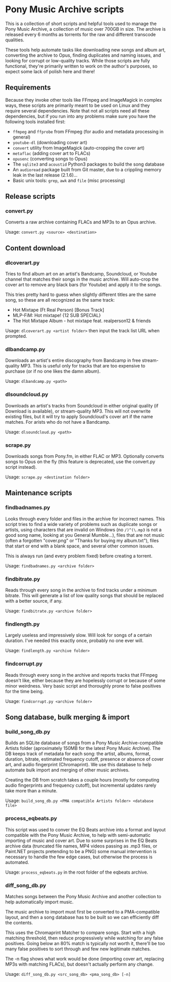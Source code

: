 # Pony Music Archive scripts

This is a collection of short scripts and helpful tools used to manage the Pony Music Archive, a collection of music over 700GB in size.
The archive is released every 6 months as torrents for the raw and different transcode qualities.

These tools help automate tasks like downloading new songs and album art, converting the archive to Opus, finding duplicates and naming issues, and looking for corrupt or low-quality tracks.
While those scripts are fully functional, they're primarily written to work on the author's purposes, so expect some lack of polish here and there!

## Requirements

Because they invoke other tools like FFmpeg and ImageMagick in complex ways, these scripts are primarily meant to be used on Linux and they require several dependencies.
Note that not all scripts need all these dependencies, but if you run into any problems make sure you have the following tools installed first:

- `ffmpeg` and `ffprobe` from FFmpeg (for audio and metadata processing in general)
- `youtube-dl` (downloading cover art)
- `convert` utility from ImageMagick (auto-cropping the cover art)
- `metaflac` (adding cover art to FLACs)
- `opusenc` (converting songs to Opus)
- The `sqlite3` and `acoustid` Python3 packages to build the song database
- An `audioread` package built from Git master, due to a crippling memory leak in the last release (2.1.6)...
- Basic unix tools: `grep`, `awk` and `file` (misc processing)

## Release scripts

### convert.py

Converts a raw archive containing FLACs and MP3s to an Opus archive.

Usage: `convert.py <source> <destination>`

## Content download

### dlcoverart.py

Tries to find album art on an artist's Bandcamp, Soundcloud, or Youtube channel that matches their songs in the music archive.
Will auto-crop the cover art to remove any black bars (for Youtube) and apply it to the songs.

This tries pretty hard to guess when slightly different titles are the same song, so these are all recognized as the same track:
- Hot Mixtape (Ft Real Person) [Bonus Track]
- MLP-FiM: Hot mixtape! {12 SUB SPECIAL}
- The Hot Mixtape Album - hot mixtape feat. realperson12 & friends

Usage: `dlcoverart.py <artist folder>` then input the track list URL when prompted.

### dlbandcamp.py

Downloads an artist's entire discography from Bandcamp in free stream-quality MP3.
This is useful only for tracks that are too expensive to purchase (or if no one likes the damn album).

Usage: `dlbandcamp.py <path>`

### dlsoundcloud.py

Downloads an artist's tracks from Soundcloud in either original quality (if Download is available), or stream-quality MP3.
This will not overwrite existing files, but it will try to apply Soundcloud's cover art if the name matches.
For arists who do not have a Bandcamp.

Usage: `dlsoundcloud.py <path>`

### scrape.py

Downloads songs from Pony.fm, in either FLAC or MP3.
Optionally converts songs to Opus on the fly (this feature is deprecated, use the convert.py script instead).

Usage: `scrape.py <destination folder>`

## Maintenance scripts

### findbadnames.py

Looks through every folder and files in the archive for incorrect names.
This script tries to find a wide variety of problems such as duplicate songs or artists, using characters that are invalid on Windows (no `/)^(\.mp3` is not a good song name, looking at you General Mumble...), files that are not music (often a forgotten "cover.png" or "Thanks for buying my album.txt"), files that start or end with a blank space, and several other common issues.

This is always run (and every problem fixed) before creating a torrent.

Usage: `findbadnames.py <archive folder>`


### findbitrate.py

Reads through every song in the archive to find tracks under a minimum bitrate.
This will generate a list of low quality songs that should be replaced with a better source, if any.

Usage: `findbitrate.py <archive folder>`

### findlength.py

Largely useless and impressively slow. Will look for songs of a certain duration.
I've needed this exactly once, probably no one ever will.

Usage: `findlength.py <archive folder>`

### findcorrupt.py

Reads through every song in the archive and reports tracks that FFmpeg doesn't like, either because they are hopelessly corrupt or because of some minor weirdness.
Very basic script and thoroughly prone to false positives for the time being.

Usage: `findcorrupt.py <archive folder>`

## Song database, bulk merging & import

### build_song_db.py

Builds an SQLite database of songs from a Pony Music Archive-compatible Artists folder (aproximately 150MB for the latest Pony Music Archive).
The DB keeps track of metadata for each song: the artist, albums, format, duration, bitrate, estimated frequency cutoff, presence or absence of cover art, and audio fingerprint (Chromaprint).
We use this database to help automate bulk import and merging of other music archives.

Creating the DB from scratch takes a couple hours (mostly for computing audio fingerprints and frequency cutoff), but incremental updates rarely take more than a minute.

Usage: `build_song_db.py <PMA compatible Artists folder> <database file>`

### process_eqbeats.py

This script was used to conver the EQ Beats archive into a format and layout compatible with the Pony Music Archive, to help with semi-automatic importing of music and cover art.
Due to some surprises in the EQ Beats archive data (truncated file names, MP4 videos passing as .mp3 files, or Paint.NET projects pretending to be a PNG) some manual intervention is necessary to handle the few edge cases, but otherwise the process is automated.

Usage: `process_eqbeats.py` in the root folder of the eqbeats archive.

### diff_song_db.py

Matches songs between the Pony Music Archive and another collection to help automatically import music.

The music archive to import must first be converted to a PMA-compatible layout, and then a song database has to be built so we can efficiently diff the contents.

This uses the Chromaprint Matcher to compare songs. Start with a high matching threshold, then reduce progressively while watching for any false positives.
Going below an 80% match is typically not worth it, there'll be too many false positives to sort through and few new legitimate matches.

The -n flag shows what work would be done (importing cover art, replacing MP3s with matching FLACs), but doesn't actually perform any change.

Usage: `diff_song_db.py <src_song_db> <pma_song_db> [-n]`

